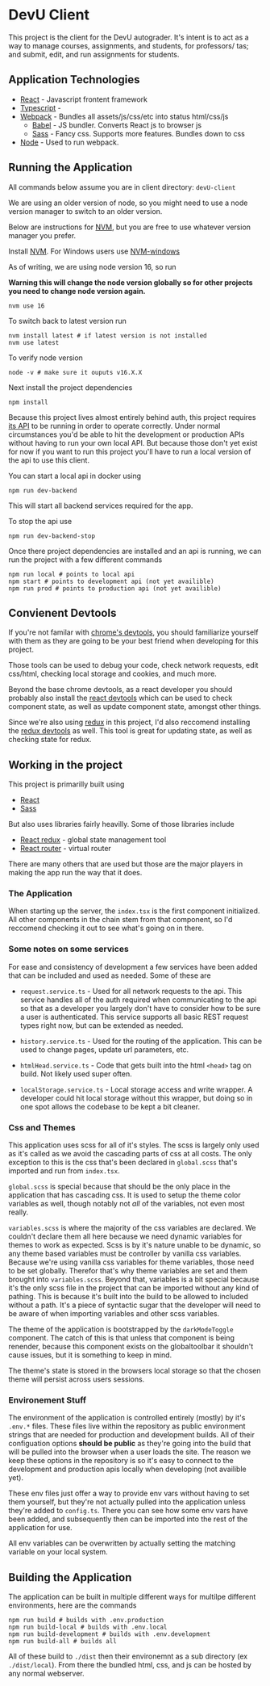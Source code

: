 # DevU Client

This project is the client for the DevU autograder. It's intent is to act as a way to manage courses, assignments, and students, for professors/ tas; and submit, edit, and run assignments for students.

## Application Technologies

- [React](https://reactjs.org/docs/getting-started.html) - Javascript frontent framework
- [Typescript](https://www.typescriptlang.org/docs/handbook/react.html) -
- [Webpack](https://webpack.js.org/) - Bundles all assets/js/css/etc into status html/css/js
  - [Babel](https://webpack.js.org/loaders/babel-loader/) - JS bundler. Converts React js to browser js
  - [Sass](https://github.com/webpack-contrib/sass-loader) - Fancy css. Supports more features. Bundles down to css
- [Node](https://nodejs.org/en/) - Used to run webpack.

## Running the Application
All commands below assume you are in client directory: ```devU-client```

We are using an older version of node, 
so you might need to use a node version manager to switch to an older version.

Below are instructions for [NVM](https://github.com/nvm-sh/nvm), but you are free to use whatever version manager you prefer.

Install [NVM](https://github.com/nvm-sh/nvm).
For Windows users use [NVM-windows](https://github.com/coreybutler/nvm-windows) 

As of writing, we are using node version 16, so run

**Warning this will change the node version globally
so for other projects you need to change node version again.**

```
nvm use 16
```

To switch back to latest version run 

```
nvm install latest # if latest version is not installed
nvm use latest
```

To verify node version

```
node -v # make sure it ouputs v16.X.X
```

Next install the project dependencies

```
npm install
```

Because this project lives almost entirely behind auth, this project requires [its API](../devU-api/README.md) to be running in order to operate correctly. 
Under normal circumstances you'd be able to hit the development or production APIs without having to run your own local API. 
But because those don't yet exist for now if you want to run this project you'll have to run a local version of the api to use this client.

You can start a local api in docker using 

```
npm run dev-backend
```

This will start all backend services required for the app.

To stop the api use

```
npm run dev-backend-stop
```

Once there project dependencies are installed and an api is running, we can run the project with a few different commands

```
npm run local # points to local api
npm start # points to development api (not yet availible)
npm run prod # points to production api (not yet availible)
```

## Convienent Devtools

If you're not familar with [chrome's devtools](https://developer.chrome.com/docs/devtools/), you should familiarize yourself with them as they are going to be your best friend when developing for this project.

Those tools can be used to debug your code, check network requests, edit css/html, checking local storage and cookies, and much more.

Beyond the base chrome devtools, as a react developer you should probably also install the [react devtools](https://chrome.google.com/webstore/detail/react-developer-tools/fmkadmapgofadopljbjfkapdkoienihi?hl=en) which can be used to check component state, as well as update component state, amongst other things.

Since we're also using [redux](https://react-redux.js.org/) in this project, I'd also reccomend installing the [redux devtools](https://chrome.google.com/webstore/detail/redux-devtools/lmhkpmbekcpmknklioeibfkpmmfibljd?hl=en) as well. This tool is great for updating state, as well as checking state for redux.

## Working in the project

This project is primarilly built using

- [React](https://reactjs.org/docs/getting-started.html)
- [Sass](https://github.com/webpack-contrib/sass-loader)

But also uses libraries fairly heavilly. Some of those libraries include

- [React redux](https://react-redux.js.org/api/hooks) - global state management tool
- [React router](https://reactrouter.com/web/guides/quick-start) - virtual router

There are many others that are used but those are the major players in making the app run the way that it does.

### The Application

When starting up the server, the `index.tsx` is the first component initialized. All other components in the chain stem from that component, so I'd reccomend checking it out to see what's going on in there.

### Some notes on some services

For ease and consistency of development a few services have been added that can be included and used as needed. Some of these are

- `request.service.ts` - Used for all network requests to the api. This service handles all of the auth required when communicating to the api so that as a developer you largely don't have to consider how to be sure a user is authenticated. This service supports all basic REST request types right now, but can be extended as needed.

- `history.service.ts` - Used for the routing of the application. This can be used to change pages, update url parameters, etc.

- `htmlHead.service.ts` - Code that gets built into the html `<head>` tag on build. Not likely used super often.

- `localStorage.service.ts` - Local storage access and write wrapper. A developer could hit local storage without this wrapper, but doing so in one spot allows the codebase to be kept a bit cleaner.

### Css and Themes

This application uses scss for all of it's styles. The scss is largely only used as it's called as we avoid the cascading parts of css at all costs. The only exception to this is the css that's been declared in `global.scss` that's imported and run from `index.tsx`.

`global.scss` is special because that should be the only place in the application that has cascading css. It is used to setup the theme color variables as well, though notably not _all_ of the variables, not even most really.

`variables.scss` is where the majority of the css variables are declared. We couldn't declare them all here because we need dynamic variables for themes to work as expected. Scss is by it's nature unable to be dynamic, so any theme based variables must be controller by vanilla css variables. Because we're using vanilla css variables for theme variables, those need to be set globally. Therefor that's why theme variables are set and them brought into `variables.scss`. Beyond that, variables is a bit special because it's the only scss file in the project that can be imported without any kind of pathing. This is because it's built into the build to be allowed to included without a path. It's a piece of syntactic sugar that the developer will need to be aware of when importing variables and other scss variables.

The theme of the application is bootstrapped by the `darkModeToggle` component. The catch of this is that unless that component is being renender, because this component exists on the globaltoolbar it shouldn't cause issues, but it is something to keep in mind.

The theme's state is stored in the browsers local storage so that the chosen theme will persist across users sessions.

### Environement Stuff

The environment of the application is controlled entirely (mostly) by it's `.env.*` files. These files live within the repository as public environment strings that are needed for production and development builds. All of their configuation options **should be public** as they're going into the build that will be pulled into the browser when a user loads the site. The reason we keep these options in the repository is so it's easy to connect to the development and production apis locally when developing (not availible yet).

These env files just offer a way to provide env vars without having to set them yourself, but they're not actually pulled into the application unless they're added to `config.ts`. There you can see how some env vars have been added, and subsequently then can be imported into the rest of the application for use.

All env variables can be overwritten by actually setting the matching variable on your local system.

## Building the Application

The application can be built in multiple different ways for multilpe different environments, here are the commands

```
npm run build # builds with .env.production
npm run build-local # builds with .env.local
npm run build-development # builds with .env.development
npm run build-all # builds all
```

All of these build to `./dist` then their environemnt as a sub directory (ex `./dist/local`). From there the bundled html, css, and js can be hosted by any normal webserver.
